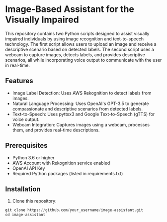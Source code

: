 # Image-Based Assistant for the Visually Impaired

This repository contains two Python scripts designed to assist visually impaired individuals by using image recognition and text-to-speech technology. The first script allows users to upload an image and receive a descriptive scenario based on detected labels. The second script uses a webcam to capture images, detects labels, and provides descriptive scenarios, all while incorporating voice output to communicate with the user in real-time.

## Features
- Image Label Detection: Uses AWS Rekognition to detect labels from images.
- Natural Language Processing: Uses OpenAI's GPT-3.5 to generate compassionate and descriptive scenarios from detected labels.
- Text-to-Speech: Uses pyttsx3 and Google Text-to-Speech (gTTS) for voice output.
- Webcam Integration: Captures images using a webcam, processes them, and provides real-time descriptions.
  
## Prerequisites
- Python 3.6 or higher
- AWS Account with Rekognition service enabled
- OpenAI API Key
- Required Python packages (listed in requirements.txt)

## Installation
1. Clone this repository:

```python
git clone https://github.com/your_username/image-assistant.git
cd image-assistant
```
